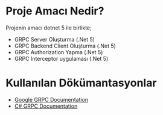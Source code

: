 # Proje Amacı Nedir?

Projenin amacı dotnet 5 ile birlikte;
* GRPC Server Oluşturma (.Net 5)
* GRPC Backend Client Oluşturma (.Net 5)
* GRPC Authorization Yapma (.Net 5)
* GRPC Interceptor uygulaması (.Net 5)

# Kullanılan Dökümantasyonlar
* [Google GRPC Documentation](https://grpc.io/docs/what-is-grpc/)
* [C# GRPC Documentation](https://docs.microsoft.com/en-us/aspnet/core/grpc/?view=aspnetcore-5.0)
